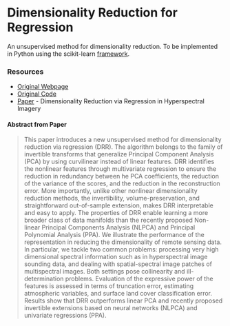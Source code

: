 # Dimensionality Reduction for Regression

An unsupervised method for dimensionality reduction. To be implemented in Python using the scikit-learn [framework](http://scikit-learn.org/stable/developers/contributing.html#rolling-your-own-estimator).


### Resources

* [Original Webpage](http://isp.uv.es/drr.html)
* [Original Code](http://isp.uv.es/code/featureextraction/DRR_toolbox_v1.zip)
* [Paper](https://arxiv.org/abs/1602.00214) - Dimensionality Reduction via Regression in Hyperspectral Imagery

#### Abstract from Paper

> This paper introduces a new unsupervised method for dimensionality reduction via regression (DRR). The algorithm belongs to the family of invertible transforms that generalize Principal Component Analysis (PCA) by using curvilinear instead of linear features. DRR identifies the nonlinear features through multivariate regression to ensure the reduction in redundancy between he PCA coefficients, the reduction of the variance of the scores, and the reduction in the reconstruction error. More importantly, unlike other nonlinear dimensionality reduction methods, the invertibility, volume-preservation, and straightforward out-of-sample extension, makes DRR interpretable and easy to apply. The properties of DRR enable learning a more broader class of data manifolds than the recently proposed Non-linear Principal Components Analysis (NLPCA) and Principal Polynomial Analysis (PPA). We illustrate the performance of the representation in reducing the dimensionality of remote sensing data. In particular, we tackle two common problems: processing very high dimensional spectral information such as in hyperspectral image sounding data, and dealing with spatial-spectral image patches of multispectral images. Both settings pose collinearity and ill-determination problems. Evaluation of the expressive power of the features is assessed in terms of truncation error, estimating atmospheric variables, and surface land cover classification error. Results show that DRR outperforms linear PCA and recently proposed invertible extensions based on neural networks (NLPCA) and univariate regressions (PPA). 
